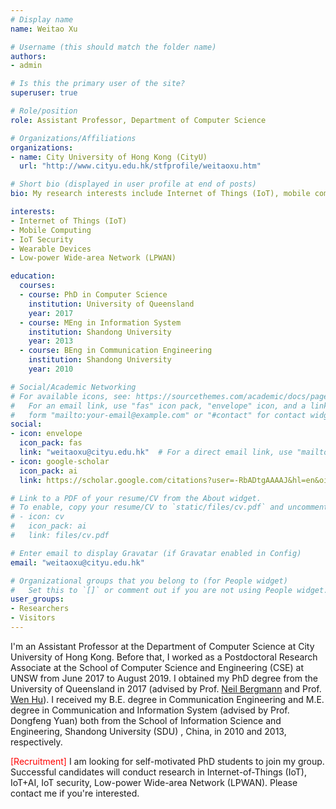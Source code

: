 ```yaml
---
# Display name
name: Weitao Xu

# Username (this should match the folder name)
authors:
- admin

# Is this the primary user of the site?
superuser: true

# Role/position
role: Assistant Professor, Department of Computer Science

# Organizations/Affiliations
organizations:
- name: City University of Hong Kong (CityU)
  url: "http://www.cityu.edu.hk/stfprofile/weitaoxu.htm"

# Short bio (displayed in user profile at end of posts)
bio: My research interests include Internet of Things (IoT), mobile computing, IoT security, wearable Devices and Low-power Wide-area Network (LPWAN).

interests:
- Internet of Things (IoT)
- Mobile Computing
- IoT Security
- Wearable Devices
- Low-power Wide-area Network (LPWAN)

education:
  courses:
  - course: PhD in Computer Science
    institution: University of Queensland
    year: 2017
  - course: MEng in Information System
    institution: Shandong University
    year: 2013
  - course: BEng in Communication Engineering
    institution: Shandong University
    year: 2010

# Social/Academic Networking
# For available icons, see: https://sourcethemes.com/academic/docs/page-builder/#icons
#   For an email link, use "fas" icon pack, "envelope" icon, and a link in the
#   form "mailto:your-email@example.com" or "#contact" for contact widget.
social:
- icon: envelope
  icon_pack: fas
  link: "weitaoxu@cityu.edu.hk"  # For a direct email link, use "mailto:test@example.org".
- icon: google-scholar
  icon_pack: ai
  link: https://scholar.google.com/citations?user=-RbADtgAAAAJ&hl=en&oi=ao

# Link to a PDF of your resume/CV from the About widget.
# To enable, copy your resume/CV to `static/files/cv.pdf` and uncomment the lines below.
# - icon: cv
#   icon_pack: ai
#   link: files/cv.pdf

# Enter email to display Gravatar (if Gravatar enabled in Config)
email: "weitaoxu@cityu.edu.hk"

# Organizational groups that you belong to (for People widget)
#   Set this to `[]` or comment out if you are not using People widget.
user_groups:
- Researchers
- Visitors
---
```


I'm an Assistant Professor at the Department of Computer Science at City University of Hong Kong. Before that, I worked as a Postdoctoral Research Associate at the School of Computer Science and Engineering (CSE) at UNSW from June 2017 to August 2019.  I obtained my PhD degree from the University of Queensland in 2017 (advised by Prof. <a href="https://scholar.google.com.au/citations?user=M7kg0MQAAAAJ&hl=en">Neil Bergmann</a> and Prof. <a href="https://sites.google.com/site/wenhuunsw/">Wen Hu</a>).  I received my B.E. degree in Communication Engineering and M.E. degree in Communication and Information System (advised by Prof. Dongfeng Yuan) both from the School of Information Science and Engineering, Shandong University (SDU) , China, in 2010 and 2013, respectively. 

<p><span2>[Recruitment]</span2>  I am looking for self-motivated PhD students to join my group. Successful candidates will conduct research in Internet-of-Things (IoT), IoT+AI, IoT security, Low-power Wide-area Network (LPWAN). Please contact me if you're interested.</p>
<style>
            span2 {
                color: red;
            }
        </style>
